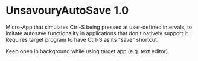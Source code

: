 # UnsavouryAutoSave 1.0

Micro-App that simulates Ctrl-S being pressed at user-defined intervals, to imitate autosave functionality in applications that don't natively support it. Requires target program to have Ctrl-S as its "save" shortcut. 

Keep open in background while using target app (e.g. text editor). 




